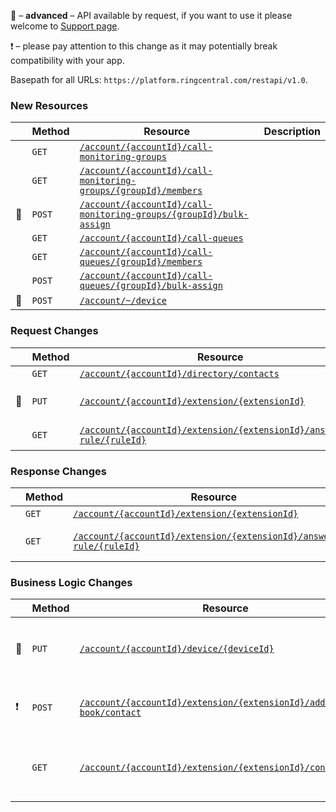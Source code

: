 &#x1F510; – **advanced** – API available by request, if you want to use it please welcome to [Support page](https://developers.ringcentral.com/support.html).

&#x2757; – please pay attention to this change as it may potentially break compatibility with your app.

Basepath for all URLs: `https://platform.ringcentral.com/restapi/v1.0`.

### New Resources
|         |Method|Resource|Description|
|---------|------|--------|------------------|
|         |`GET` |[`/account/{accountId}/call-monitoring-groups`](https://developers.ringcentral.com/api-explorer/latest/index.html#/!/Account_Provisioning/listCallMonitoringGroups)|
|         |`GET`|[`/account/{accountId}/call-monitoring-groups/{groupId}/members`](https://developers.ringcentral.com/api-explorer/latest/index.html#/!/Account_Provisioning/listCallMonitoringGroupMembers)|
|&#x1F510;|`POST`|[`/account/{accountId}/call-monitoring-groups/{groupId}/bulk-assign`](https://developers.ringcentral.com/api-explorer/latest/index.html#/!/Account_Provisioning/updateCallMonitoringGroup)|
|         |`GET` |[`/account/{accountId}/call-queues`](https://developers.ringcentral.com/api-explorer/latest/index.html#/!/Account_Provisioning/listCallQueues)|
|         |`GET` |[`/account/{accountId}/call-queues/{groupId}/members`](https://developers.ringcentral.com/api-explorer/latest/index.html#/!/Account_Provisioning/listCallQueueMembers)|
|         |`POST`|[`/account/{accountId}/call-queues/{groupId}/bulk-assign`](https://developers.ringcentral.com/api-explorer/latest/index.html#/!/Account_Provisioning/updateCallQueueGroup)|
|&#x1F510;|`POST`|[`/account/~/device`](https://developers.ringcentral.com/api-explorer/latest/index.html#/!/Account_Provisioning/createDevice)|


### Request Changes
|         |Method|Resource|Change Description|
|---------|------|--------|------------------|
|         |`GET`|[`/account/{accountId}/directory/contacts`](https://developers.ringcentral.com/api-explorer/latest/index.html#/!/User_Settings/listDirectoryContacts)|`type` query parameter supported|
|&#x1F510;|`PUT`|[`/account/{accountId}/extension/{extensionId}`](https://developers.ringcentral.com/api-explorer/latest/index.html#/!/Account_Provisioning/updateExtension)|`transition.sendWelcomeEmailsToUsers` property added to `UserTransitionInfo` resource|
|         |`GET`|[`/account/{accountId}/extension/{extensionId}/answering-rule/{ruleId}`](https://developers.ringcentral.com/api-explorer/latest/index.html#/!/Call_Handling_Settings/loadAnsweringRuleInfo)|`showInactiveNumbers` query parameter supported|



### Response Changes
|         |Method|Resource|Change Description|
|---------|------|--------|------------------|
|         |`GET` |[`/account/{accountId}/extension/{extensionId}`](https://developers.ringcentral.com/api-explorer/latest/index.html#/!/User_Settings/loadExtensionInfo)|`VoipCallingOnMobile` service feature added|
|         |`GET` |[`/account/{accountId}/extension/{extensionId}/answering-rule/{ruleId}`](https://developers.ringcentral.com/api-explorer/latest/index.html#/!/Call_Handling_Settings/loadAnsweringRuleInfo)|`forwarding.rules[].enabled` and `forwarding.rules[].forwardingNumbers[].type` attributes added|



### Business Logic Changes
|         |Method|Resource|Change Description|
|---------|------|--------|------------------|
|&#x1F510;|`PUT` |[`/account/{accountId}/device/{deviceId}`](https://developers.ringcentral.com/api-explorer/latest/index.html#/!/Account_Provisioning/updateDevice)|Changing the phone number of a device by specifying `phoneLines.phoneInfo.id` in request is supported|
|&#x2757; |`POST` |[`/account/{accountId}/extension/{extensionId}/address-book/contact`](https://developers.ringcentral.com/api-explorer/latest/index.html#/!/User_Contacts/createContact)|Limitation is set for contact creation, the maximum amount of records is 10 000|
|         |`GET` |[`/account/{accountId}/extension/{extensionId}/conferencing`](https://developers.ringcentral.com/api-explorer/latest/index.html#/!/User_Settings/loadConferencingInfo)|New phone number `usageType` value *ConferencingNumber* is supported;  its `type` is *VoiceOnly*|





